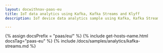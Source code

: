 ```yaml
---
layout: docwithnav-paas-eu
title: IoT data analytics using Kafka, Kafka Streams and Klyff
description: IoT device data analytics sample using Kafka, Kafka Streams and Klyff

---
```


{% assign docsPrefix = "paas/eu/" %}
{% include get-hosts-name.html docsTag="paas-eu" %}
{% include /docs/samples/analytics/kafka-streams.md %}
